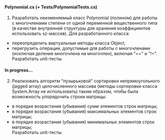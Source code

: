 #### Polynomial.cs (+ Tests/PolynomialTests.cs)
1. Разработать неизменяемый класс Polynomial (полином) для работы с многочленами степени от одной переменной вещественного типа (в качестве внутренней структуры для хранения коэффициентов использовать sz-массив). Для разработанного класса:  
- переопределить виртуальные методы класса Object;
- перегрузить операции, допустимые для работы с многочленами (исключая деление многочлена на многочлен), включая "==" и "!=".  
Разработать unit-тесты.

#### In progress...
2. Реализовать алгоритм “пузырьковой” сортировки непрямоугольного (jagged array) целочисленного массива (методы сортировки класса System.Array не использовать) таким образом, чтобы была возможность упорядочить строки матрицы:  
- в порядке возрастания (убывания) сумм элементов строк матрицы;  
- в порядке возрастания (убывания) максимальных элементов строк матрицы;  
- в порядке возрастания (убывания) минимальных элементов строк матрицы;  
Разработать unit-тесты.
